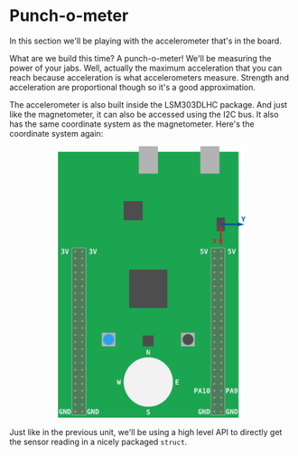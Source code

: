 # Punch-o-meter

In this section we'll be playing with the accelerometer that's in the board.

What are we build this time? A punch-o-meter! We'll be measuring the power of
your jabs. Well, actually the maximum acceleration that you can reach because
acceleration is what accelerometers measure. Strength and acceleration are
proportional though so it's a good approximation.

The accelerometer is also built inside the LSM303DLHC package. And just like the
magnetometer, it can also be accessed using the I2C bus. It also has the same
coordinate system as the magnetometer. Here's the coordinate system again:

<p align="center">
<img height=480 title="Magnetometer axes" src="assets/f3-lsm303dlhc.png">
</p>

Just like in the previous unit, we'll be using a high level API to directly get
the sensor reading in a nicely packaged `struct`.
